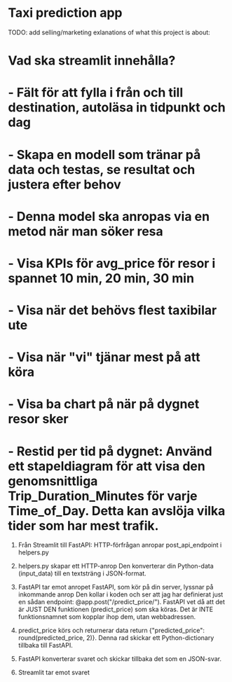 # Taxi prediction app

TODO: add selling/marketing exlanations of what this project is about:

# Vad ska streamlit innehålla?
#   - Fält för att fylla i från och till destination, autoläsa in tidpunkt och dag
#   - Skapa en modell som tränar på data och testas, se resultat och justera efter behov
#   - Denna model ska anropas via en metod när man söker resa

#   - Visa KPIs för avg_price för resor i spannet 10 min, 20 min, 30 min
#   - Visa när det behövs flest taxibilar ute
#   - Visa när "vi" tjänar mest på att köra
#   - Visa ba chart på när på dygnet resor sker
#   - Restid per tid på dygnet: Använd ett stapeldiagram för att visa den genomsnittliga Trip_Duration_Minutes för varje Time_of_Day. Detta kan avslöja vilka tider som har mest trafik.


1. Från Streamlit till FastAPI: HTTP-förfrågan
anropar post_api_endpoint i helpers.py

2. helpers.py skapar ett HTTP-anrop
Den konverterar din Python-data (input_data) till en textsträng i JSON-format.

3. FastAPI tar emot anropet
FastAPI, som kör på din server, lyssnar på inkommande anrop
Den kollar i koden och ser att jag har definierat just en sådan endpoint: @app.post("/predict_price/").
FastAPI vet då att det är JUST DEN funktionen (predict_price) som ska köras.
Det är INTE funktionsnamnet som kopplar ihop dem, utan webbadressen.

4. predict_price körs och returnerar data
return {"predicted_price": round(predicted_price, 2)}. Denna rad skickar ett Python-dictionary tillbaka till FastAPI.

5. FastAPI konverterar svaret och skickar tillbaka det som en JSON-svar.

6. Streamlit tar emot svaret